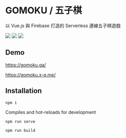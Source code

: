 # GOMOKU / 五子棋
以 Vue.js 與 Firebase 打造的 Serverless 連線五子棋遊戲

![](https://i.imgur.com/KlRYwP1.jpg)
![](https://i.imgur.com/o8OjJlB.jpg)
![](https://i.imgur.com/MH3lIFR.jpg)


## Demo
https://gomoku.ga/

https://gomoku.x-q.me/

## Installation
```
npm i
```

Compiles and hot-reloads for development
```
npm run serve
```

```
npm run build
```

